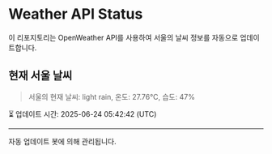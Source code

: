 
# Weather API Status

이 리포지토리는 OpenWeather API를 사용하여 서울의 날씨 정보를 자동으로 업데이트합니다.

## 현재 서울 날씨
> 서울의 현재 날씨: light rain, 온도: 27.76°C, 습도: 47%

⏳ 업데이트 시간: 2025-06-24 05:42:42 (UTC)

---
자동 업데이트 봇에 의해 관리됩니다.

